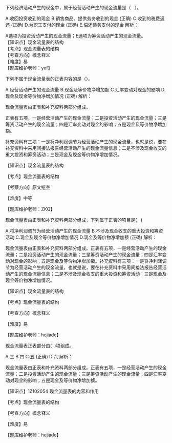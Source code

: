 <p>下列经济活动产生的现金中，属于经营活动产生的现金流量是（ &nbsp; ）。</p>
A.收回投资收到的现金
B.销售商品、提供劳务收到的现金  (正确)
C.收到的税费返还  (正确)
D.为职工支付的现金  (正确)
E.偿还债务支付的现金
解析：<p>A选项为投资活动产生的现金流量；E选项为筹资活动产生的现金流量。<br/>【知识点】现金流量表的结构<br/>【考点】现金流量表的结构<br/>【考查方向】概念释义<br/>【难度】易<br/>【题库维护老师：yxf】</p>
<p>下列不属于现金流量表的正表内容的是（）。</p>
A.经营活动产生的现金流量
B.现金及等价物净增加额
C.汇率变动对现金的影响
D.现金及现金等价物净增加情况  (正确)
解析：<p>现金流量表由正表和补充资料两部分组成。</p><p>正表有五项，一是经营活动产生的现金流量；二是投资活动产生的现金流量；三是筹资活动产生的现金流量；四是汇率变动对现金的影响；五是现金及等价物净增加额。</p><p>补充资料有三项：一是将净利润调节为经营活动产生的现金流量，也就是说，要在补充资料中采用间接法报告经营活动产生的现金流量信息；二是不涉及现金收支的重大投资和筹资活动；三是现金及现金等价物净增加情况。</p><p>【知识点】现金流量表的结构</p><p>【考点】现金流量表的结构</p><p>【考察方向】原文挖空</p><p>【难度】中等</p><p>【题库维护老师：ZKQ】</p>
<p>现金流量表由正表和补充资料两部分组成，下列属于正表的项目是( &nbsp; )</p>
A.将净利润调节为经营活动产生的现金流量
B.不涉及现金收支的重大投资和筹资活动
C.现金及现金等价物净增加情况
D.现金及等价物净增加额  (正确)
解析：<p>现金流量表由正表和补充资料两部分组成。正表有五项，一是经营活动产生的现金流量；二是投资活动产生的现金流量；三是筹资活动产生的现金流量；四是汇率变动对现金的影响；五是现金及等价物净增加额。补充资料有三项：一是将净利润调节为经营活动产生的现金流量，也就是说，要在补充资料中采用间接法报告经营活动产生的现金流量信息；二是不涉及现金收支的重大投资和筹资活动；三是现金及现金等价物净增加情况。</p><p>【知识点】现金流量表的结构</p><p>【考点】现金流量表的结构</p><p>【考查方向】概念释义</p><p>【难度】易</p><p>【题库维护老师：hejiade】</p>
<p>现金流量表正表部分由( &nbsp;)项组成。</p>
A.三
B.四
C.五  (正确)
D.六
解析：<p>现金流量表由正表和补充资料两部分组成。正表有五项，一是经营活动产生的现金流量；二是投资活动产生的现金流量；三是筹资活动产生的现金流量；四是汇率变动对现金的影响；五是现金及等价物净增加额。</p><p>【知识点】1Z102054 现金流量表的内容和作用</p><p>【考点】现金流量表的结构</p><p>【考查方向】概念释义</p><p>【难度】易</p><p>【题库维护老师：hejiade】</p>
